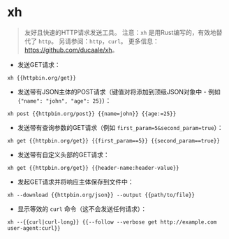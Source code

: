 # xh

> 友好且快速的HTTP请求发送工具。
> 注意：`xh` 是用Rust编写的，有效地替代了 `http`。
> 另请参阅：`http`，`curl`。
> 更多信息：<https://github.com/ducaale/xh>。

- 发送GET请求：

`xh {{httpbin.org/get}}`

- 发送带有JSON主体的POST请求（键值对将添加到顶级JSON对象中 - 例如 `{"name": "john", "age": 25}`）：

`xh post {{httpbin.org/post}} {{name=john}} {{age:=25}}`

- 发送带有查询参数的GET请求（例如 `first_param=5&second_param=true`）：

`xh get {{httpbin.org/get}} {{first_param==5}} {{second_param==true}}`

- 发送带有自定义头部的GET请求：

`xh get {{httpbin.org/get}} {{header-name:header-value}}`

- 发起GET请求并将响应主体保存到文件中：

`xh --download {{httpbin.org/json}} --output {{path/to/file}}`

- 显示等效的 `curl` 命令（这不会发送任何请求）：

`xh --{{curl|curl-long}} {{--follow --verbose get http://example.com user-agent:curl}}`